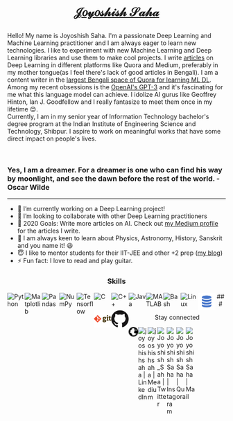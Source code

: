 # <p align="center"><a href="https://joyoshish.github.io/">𝒥𝑜𝓎𝑜𝓈𝒽𝒾𝓈𝒽 𝒮𝒶𝒽𝒶</a></p>

Hello! My name is Joyoshish Saha. I'm a passionate Deep Learning and Machine Learning practitioner and I am always eager to learn new technologies. I like to experiment with new Machine Learning and Deep Learning libraries and use them to make cool projects. I write [articles](https://bn.quora.com/profile/%E0%A6%9C%E0%A7%9F%E0%A7%8B%E0%A6%B6%E0%A7%80%E0%A6%B7-%E0%A6%B8%E0%A6%BE%E0%A6%B9%E0%A6%BE-Joyoshish-Saha/all_posts) on Deep Learning in different platforms like Quora and Medium, preferably in my mother tongue(as I feel there's lack of good articles in Bengali). I am a content writer in the [largest Bengali space of Quora for learning ML DL](https://bn.quora.com/q/ml). Among my recent obsessions is the [OpenAI's GPT-3](https://openai.com/blog/openai-api/) and it's fascinating for me what this language model can achieve. I idolize AI gurus like Geoffrey Hinton, Ian J. Goodfellow and I really fantasize to meet them once in my lifetime 😊.  <br>
Currently, I am in my senior year of Information Technology bachelor's degree program at the Indian Institute of Engineering Science and Technology, Shibpur. I aspire to work on meaningful works that have some direct impact on people's lives.  </p>
<br>

### Yes, I am a dreamer. For a dreamer is one who can find his way by moonlight, and see the dawn before the rest of the world. - Oscar Wilde
---
- 🔭 I’m currently working on a Deep Learning project!
- 👯 I’m looking to collaborate with other Deep Learning practitioners
- 🥅 2020 Goals: Write more articles on AI. Check out [my Medium profile](https://medium.com/@joyoshish) for the articles I write.
- 🌱 I am always keen to learn about Physics, Astronomy, History, Sanskrit and you name it! 😆
- 😇 I like to mentor students for their IIT-JEE and other +2 prep ([my blog](https://plustwopcm.blogspot.com/))
- ⚡ Fun fact: I love to read and play guitar. 

### <p align = "center">Skills</p>

[<img align="left" alt="Python" width="40px" src="https://upload.wikimedia.org/wikipedia/commons/thumb/c/c3/Python-logo-notext.svg/1200px-Python-logo-notext.svg.png" />][python]
[<img align="left" alt="Matplotlib" width="40px" src="https://upload.wikimedia.org/wikipedia/commons/thumb/8/84/Matplotlib_icon.svg/1200px-Matplotlib_icon.svg.png" />][matplotlib]
[<img align="left" alt="Pandas" width="40px" src="https://numfocus.org/wp-content/uploads/2016/07/pandas-logo-300.png" />][pandas]
[<img align="left" alt="NumPy" width="40px" src="https://user-images.githubusercontent.com/98330/63813335-20cd4b80-c8e2-11e9-9c04-e4dbf7285aa1.png" />][numpy]
[<img align="left" alt="Tensorflow" width="40px" src="https://upload.wikimedia.org/wikipedia/commons/thumb/2/2d/Tensorflow_logo.svg/1200px-Tensorflow_logo.svg.png" />][tf]
[<img align="left" alt="C" width="40px" src="https://cdn.iconscout.com/icon/free/png-512/c-programming-569564.png" />][c]
[<img align="left" alt="C++" width="40px" src="https://upload.wikimedia.org/wikipedia/commons/thumb/1/18/ISO_C%2B%2B_Logo.svg/1200px-ISO_C%2B%2B_Logo.svg.png" />][c++]
[<img align="left" alt="Java" width="40px" src="https://i.pinimg.com/originals/f1/ea/a7/f1eaa7278f64e27128e062a3de918265.png" />][java]
[<img align="left" alt="MATLAB" width="40px" src="https://www.mathworks.com/matlabcentral/mlc-downloads/downloads/submissions/24241/versions/5/screenshot.png" />][matlab]
[<img align="left" alt="Bash" width="40px" src="https://d33wubrfki0l68.cloudfront.net/8fe2cfeda869b96dde8c0776f5f305969f860002/c31dc/img/symbol/svg/monochrome_dark.svg" />][bash]
[<img align="left" alt="Linux" width="40px" src="https://1000logos.net/wp-content/uploads/2017/03/LINUX-LOGO.png" />][linux]
[<img align="left" alt="SQL" width="40px" src="https://raw.githubusercontent.com/github/explore/80688e429a7d4ef2fca1e82350fe8e3517d3494d/topics/sql/sql.png" />][sql]
[<img align="left" alt="Git" width="40px" src="https://raw.githubusercontent.com/github/explore/80688e429a7d4ef2fca1e82350fe8e3517d3494d/topics/git/git.png" />][git]
[<img align="left" alt="GitHub" width="40px" src="https://raw.githubusercontent.com/github/explore/78df643247d429f6cc873026c0622819ad797942/topics/github/github.png" />][github]  

<p align="center">
### <p align="center">Stay connected</p>

[<img align="left" alt="joyoshish.github.io" width="22px" src="https://raw.githubusercontent.com/iconic/open-iconic/master/svg/globe.svg" />][website]
[<img align="left" alt="joyoshishsaha | LinkedIn" width="22px" src="https://cdn.jsdelivr.net/npm/simple-icons@v3/icons/linkedin.svg" />][linkedin]
[<img align="left" alt="joyoshishsaha | Medium" width="22px" src="https://seeklogo.com/images/M/medium-logo-93CDCF6451-seeklogo.com.png" />][medium]
[<img align="left" alt="Joyoshish_Saha | Twitter" width="22px" src="https://cdn.jsdelivr.net/npm/simple-icons@v3/icons/twitter.svg" />][twitter]
[<img align="left" alt="JoyoshishSaha | Instagram" width="22px" src="https://cdn.jsdelivr.net/npm/simple-icons@v3/icons/instagram.svg" />][instagram]
[<img align="left" alt="JoyoshishSaha | Quora" width="22px" src="https://cdn4.iconfinder.com/data/icons/miu-black-social-2/60/quora-512.png" />][quora]
[<img align="left" alt="JoyoshishSaha | Mail" width="22px" src="https://image.flaticon.com/icons/svg/561/561188.svg" />][mail]

</p>



<!---<img align="left" alt="Joyoshish's Github Stats" src="https://github-readme-stats.vercel.app/api?username=Joyoshish&show_icons=true&hide_border=true" />-->

[website]: https://joyoshish.github.io
[twitter]: https://twitter.com/Joyoshish_Saha
[instagram]: https://instagram.com/JoyoshishSaha
[linkedin]: https://linkedin.com/in/joyoshishsaha
[mail]: mailto:joyoshish@gmail.com
[github]: https://github.com
[python]: https://www.python.org/
[matplotlib]: https://matplotlib.org/
[pandas]: https://pandas.pydata.org/
[numpy]: https://numpy.org/
[tf]: https://www.tensorflow.org/
[c]: https://en.wikipedia.org/wiki/C_(programming_language)
[c++]: https://en.wikipedia.org/wiki/C%2B%2B
[java]: https://en.wikipedia.org/wiki/Java_(programming_language)
[matlab]: https://www.mathworks.com/products/matlab.html
[bash]: https://www.codecademy.com/learn/learn-the-command-line/modules/bash-scripting
[sql]: https://en.wikipedia.org/wiki/SQL
[linux]: https://www.linux.org/
[git]: https://git-scm.com/
[quora]: https://www.quora.com/profile/%E0%A6%9C%E0%A7%9F%E0%A7%8B%E0%A6%B6%E0%A7%80%E0%A6%B7-%E0%A6%B8%E0%A6%BE%E0%A6%B9%E0%A6%BE-Joyoshish-Saha
[medium]: https://medium.com/@joyoshish
